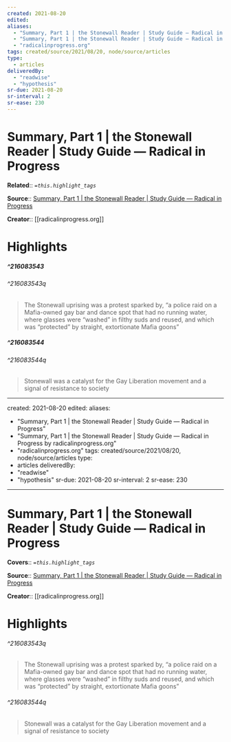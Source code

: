 ```yaml
---
created: 2021-08-20
edited:
aliases:
  - "Summary, Part 1 | the Stonewall Reader | Study Guide — Radical in Progress"
  - "Summary, Part 1 | the Stonewall Reader | Study Guide — Radical in Progress by radicalinprogress.org"
  - "radicalinprogress.org"
tags: created/source/2021/08/20, node/source/articles
type: 
  - articles
deliveredBy: 
  - "readwise"
  - "hypothesis"
sr-due: 2021-08-20
sr-interval: 2
sr-ease: 230
---
```

# Summary, Part 1 | the Stonewall Reader | Study Guide — Radical in Progress

**Related**:: 
*`=this.highlight_tags`*

**Source**:: [Summary, Part 1 | the Stonewall Reader | Study Guide — Radical in Progress](https://www.radicalinprogress.org/nypl-2019-1)

**Creator**:: [[radicalinprogress.org]]

# Highlights
##### ^216083543

  


###### ^216083543q

> The Stonewall uprising was a protest sparked by, “a police raid on a Mafia-owned gay bar and dance spot that had no running water, where glasses were “washed” in filthy suds and reused, and which was “protected” by straight, extortionate Mafia goons” 

##### ^216083544

  


###### ^216083544q

> Stonewall was a catalyst for the Gay Liberation movement and a signal of resistance to society 

---
created: 2021-08-20
edited:
aliases:
  - "Summary, Part 1 | the Stonewall Reader | Study Guide — Radical in Progress"
  - "Summary, Part 1 | the Stonewall Reader | Study Guide — Radical in Progress by radicalinprogress.org"
  - "radicalinprogress.org"
tags: created/source/2021/08/20, node/source/articles
type: 
  - articles
deliveredBy: 
  - "readwise"
  - "hypothesis"
sr-due: 2021-08-20
sr-interval: 2
sr-ease: 230
---
# Summary, Part 1 | the Stonewall Reader | Study Guide — Radical in Progress

**Covers**:: 
*`=this.highlight_tags`*

**Source**:: [Summary, Part 1 | the Stonewall Reader | Study Guide — Radical in Progress](https://www.radicalinprogress.org/nypl-2019-1)

**Creator**:: [[radicalinprogress.org]]

# Highlights



###### ^216083543q

> The Stonewall uprising was a protest sparked by, “a police raid on a Mafia-owned gay bar and dance spot that had no running water, where glasses were “washed” in filthy suds and reused, and which was “protected” by straight, extortionate Mafia goons” 




###### ^216083544q

> Stonewall was a catalyst for the Gay Liberation movement and a signal of resistance to society 

